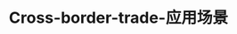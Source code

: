 ---
{
    layout: Layout,
    isFinanceTrade: true,
    # todo shan 待确认
    title: Cross-border-trade-应用场景,
    inland: {
    },
    international: {
        appTitleContent: {
            title: 多場景解決方案,
            subTitle: 基於區塊鏈底層基礎設施，向上打造區塊鏈生態應用場景,
            bg_banner: finance_banner
        },
        appExample: [
            {
                position: 0,
                banner: asia_banner.png,
                icon: icon-zhengwu,
                category: 金融服務,
                title: 亞洲數字銀行,
                description: [
                    {
                        paragraph: BIANJIE.AI Global 與亞洲數字銀行有限公司（註冊號 LL16434）（持牌納閩投資銀行）（許可證號：200134BI）拥有长期戰略合作關係，通過區塊鏈跨鏈、大數據隱私保護等前沿創新技術，開發打造可支撐高效自金融服務並支持全球合法貿易的新一代數字銀行服務基礎設施，為全球企業和個人提供更安全、更低成本和更透明高效的合法金融服務，助推傳統金融擁抱數字金融，推進全球資產數字化及合法貿易生態建設。
                    },
                    {
                        paragraph: BIANJIE.AI Global 依賴於其區塊鏈互聯網創新能力、跨系統跨鏈、資產數字化建模與交易、大數據隱私保護、鏈上治理等創新技術，採用其 IRITA （Cosmos 企業版）區塊鏈架構，運用於建設新一代數字銀行基礎設施，推動亞洲優質資產面向國際市場，高效支撐全球化合法可信貿易流通。此次戰略合作對於在中國、東盟、伊斯蘭金融市場乃至全世界，基於區塊鏈創新技術構建具有範式效應的普惠自金融生態具有重要意義，合作雙方從技術能力、產品系統、生態拓展等多維度進行技術共享和優勢互補，在數字金融服務領域開展深入合作，全面探索、共建、發展「基於區塊鏈技術支持自金融服務的新一代數字銀行」。
                    }
                ]
            },
            {
                position: 1,
                banner: dodr_banner.png,
                icon: icon-kuajingmaoyi,
                category: 跨境貿易,
                title: 絲路之舟,
                description: [
                    {
                        paragraph: BIANJIE.AI Global 已與中國絲路集團全資子公司絲路之舟就「基於區塊鏈及大數據隱私保護技術的新一代數字貿易基礎設施」達成戰略合作，支持打造聯合國貿發會（UNCTAD，聯合國系統內唯一綜合處理國家貿易與經濟發展問題的國際經濟組織）的新型數字貿易基礎設施平台 DODR。DODR 的目標是建立「自由、公平、誠信」的可信數字貿易體系，形成全球普惠貿易新秩序、新規則、新體系，用於保護消費者權益，促進國際貿易和跨境電商發展。
                    },
                    {
                        paragraph: BIANJIE.AI Global 以其區塊鏈互聯網創新能力、跨系統、資產數字化建模與交易、大數據隱私保護、鏈上治理等前沿技術為依託，將其 IRITA 產品應用於 DODR 平台建設，聯合絲路之舟共同打造新一代數字貿易樣板，搭建相應的數字物流與數字金融體系，實現更加便捷的跨境貿易。
                    }
                ]
            }
        ]
    }
}
---